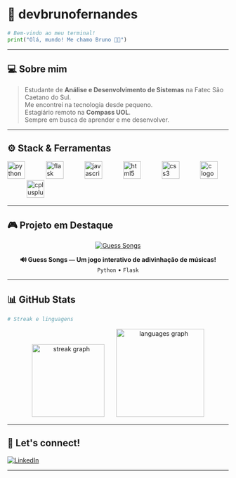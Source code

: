 # 👾 devbrunofernandes

```py
# Bem-vindo ao meu terminal!
print("Olá, mundo! Me chamo Bruno 👨‍💻")
```

---

## 💻 Sobre mim

> Estudante de **Análise e Desenvolvimento de Sistemas** na Fatec São Caetano do Sul.  
> Me encontrei na tecnologia desde pequeno.  
> Estagiário remoto na **Compass UOL**.  
> Sempre em busca de aprender e me desenvolver.

---

## ⚙️ Stack & Ferramentas

<div align="left">
  <img src="https://cdn.jsdelivr.net/gh/devicons/devicon/icons/python/python-original.svg" height="40" alt="python logo"  />
  <img width="40" />
  <img src="https://skillicons.dev/icons?i=flask" height="40" alt="flask logo"  />
  <img width="40" />
  <img src="https://cdn.jsdelivr.net/gh/devicons/devicon/icons/javascript/javascript-original.svg" height="40" alt="javascript logo"  />
  <img width="40" />
  <img src="https://cdn.jsdelivr.net/gh/devicons/devicon/icons/html5/html5-original.svg" height="40" alt="html5 logo"  />
  <img width="40" />
  <img src="https://cdn.jsdelivr.net/gh/devicons/devicon/icons/css3/css3-original.svg" height="40" alt="css3 logo"  />
  <img width="40" />
  <img src="https://skillicons.dev/icons?i=c" height="40" alt="c logo"  />
  <img width="40" />
  <img src="https://skillicons.dev/icons?i=cpp" height="40" alt="cplusplus logo"  />
</div>

---

## 🎮 Projeto em Destaque

<div align="center">
  <a href="https://github.com/devbrunofernandes/guess-songs">
    <img src="https://github-readme-stats.vercel.app/api/pin/?username=devbrunofernandes&repo=guess-songs&theme=gotham" alt="Guess Songs" />
  </a>
  
  <p>
    <b>🔊 Guess Songs — Um jogo interativo de adivinhação de músicas!</b><br>
    <code>Python</code> • <code>Flask</code>
  </p>
</div>

---

## 📊 GitHub Stats

```bash
# Streak e linguagens
```
<div align="center">
  <img src="https://streak-stats.demolab.com?user=devbrunofernandes&locale=en&mode=weekly&theme=gotham&hide_border=false&border_radius=5" height="165" alt="streak graph"  />
  &nbsp&nbsp&nbsp&nbsp&nbsp
  <img src="https://github-readme-stats.vercel.app/api/top-langs?username=devbrunofernandes&locale=en&hide_title=false&layout=compact&card_width=320&langs_count=6&theme=gotham&hide_border=false" height="200" alt="languages graph"  />
</div>

---

## 🚀 Let's connect!

[![LinkedIn](https://img.shields.io/badge/LinkedIn-DevBrunoFernandes-blue?logo=linkedin&style=for-the-badge)](https://www.linkedin.com/in/brunovilasboasfernandes/)

---
